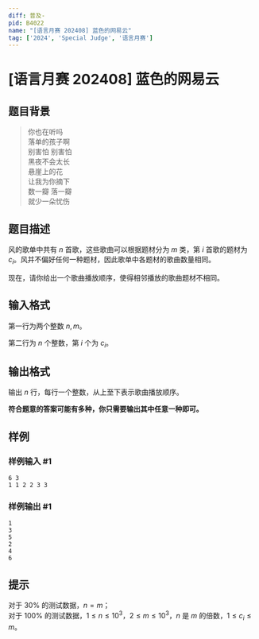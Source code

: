 ```yaml
---
diff: 普及-
pid: B4022
name: "[语言月赛 202408] 蓝色的网易云"
tag: ['2024', 'Special Judge', '语言月赛']
---
```

# [语言月赛 202408] 蓝色的网易云
## 题目背景

> 你也在听吗  
> 落单的孩子啊  
> 别害怕 别害怕  
> 黑夜不会太长  
> 悬崖上的花  
> 让我为你摘下  
> 数一瓣 落一瓣  
> 就少一朵忧伤
## 题目描述

风的歌单中共有 $n$ 首歌，这些歌曲可以根据题材分为 $m$  类，第 $i$ 首歌的题材为 $c_i$。风并不偏好任何一种题材，因此歌单中各题材的歌曲数量相同。

现在，请你给出一个歌曲播放顺序，使得相邻播放的歌曲题材不相同。
## 输入格式

第一行为两个整数 $n,m$。

第二行为 $n$ 个整数，第 $i$ 个为 $c_i$。
## 输出格式

输出 $n$ 行，每行一个整数，从上至下表示歌曲播放顺序。

**符合题意的答案可能有多种，你只需要输出其中任意一种即可。**
## 样例

### 样例输入 #1
```
6 3
1 1 2 2 3 3

```
### 样例输出 #1
```
1
3
5
2
4
6

```
## 提示

对于 $30\%$ 的测试数据，$n=m$；  
对于 $100\%$ 的测试数据，$1 \le n \le 10^3$，$2 \le m \le 10^3$，$n$ 是 $m$ 的倍数，$1 \le c_i \le m$。
